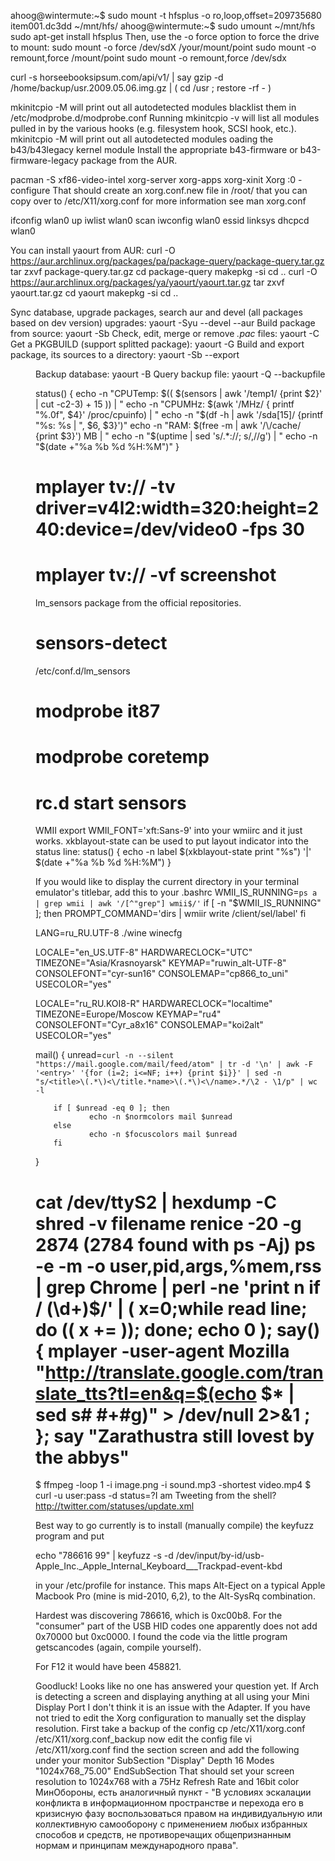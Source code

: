 ahoog@wintermute:~$ sudo mount -t hfsplus -o ro,loop,offset=209735680 item001.dc3dd ~/mnt/hfs/
ahoog@wintermute:~$ sudo umount ~/mnt/hfs
sudo apt-get install hfsplus
Then, use the -o force option to force the drive to mount:
sudo mount -o force /dev/sdX /your/mount/point
sudo mount -o remount,force /mount/point
sudo mount -o remount,force /dev/sdx

curl -s horseebooksipsum.com/api/v1/ | say
gzip -d  /home/backup/usr.2009.05.06.img.gz  | ( cd /usr ; restore -rf - )

mkinitcpio -M will print out all autodetected modules
blacklist them in /etc/modprobe.d/modprobe.conf
Running mkinitcpio -v will list all modules pulled in by the various hooks (e.g. filesystem hook, SCSI hook, etc.).
mkinitcpio -M will print out all autodetected modules
oading the b43/b43legacy kernel module
Install the appropriate b43-firmware or b43-firmware-legacy package from the AUR.

pacman -S xf86-video-intel
xorg-server
xorg-apps
xorg-xinit
Xorg :0 -configure That should create an xorg.conf.new file in /root/ that you can copy over to /etc/X11/xorg.conf for more information see man xorg.conf

ifconfig wlan0 up
iwlist wlan0 scan
iwconfig wlan0 essid linksys
dhcpcd wlan0

You can install yaourt from AUR:
curl -O https://aur.archlinux.org/packages/pa/package-query/package-query.tar.gz
tar zxvf package-query.tar.gz
cd package-query
makepkg -si
cd ..
curl -O https://aur.archlinux.org/packages/ya/yaourt/yaourt.tar.gz
tar zxvf yaourt.tar.gz
cd yaourt
makepkg -si
cd ..

Sync database, upgrade packages, search aur and devel (all packages based on dev version) upgrades:
yaourt -Syu --devel --aur
Build package from source:
yaourt -Sb <package>
Check, edit, merge or remove *.pac* files:
yaourt -C
Get a PKGBUILD (support splitted package):
yaourt -G <package>
Build and export package, its sources to a directory:
yaourt -Sb --export <dir> <package>
Backup database:
yaourt -B
Query backup file:
yaourt -Q --backupfile <file>

status() {
echo -n "CPUTemp: $(( $(sensors | awk '/temp1/ {print $2}' | cut -c2-3) + 15 )) | "
echo -n "CPUMHz: $(awk '/MHz/ { printf "%.0f", $4}' /proc/cpuinfo) | "
echo -n "$(df -h | awk '/sda[15]/ {printf "%s: %s | ", $6, $3}')"
echo -n "RAM: $(free -m | awk '/\/cache/ {print $3}') MB | "
echo -n "$(uptime | sed 's/.*://; s/,//g') | "
echo -n "$(date +"%a %b %d %H:%M")"
}

# mplayer tv:// -tv driver=v4l2:width=320:height=240:device=/dev/video0 -fps 30
# mplayer tv:// -vf screenshot

lm_sensors package from the official repositories.
# sensors-detect
/etc/conf.d/lm_sensors
# modprobe it87
# modprobe coretemp
# rc.d start sensors



WMII
export WMII_FONT='xft:Sans-9'
into your wmiirc and it just works. xkblayout-state can be used to put layout indicator into the status line:
status() {
    echo -n label $(xkblayout-state print "%s") '|' $(date +"%a %b %d %H:%M")
}

If you would like to display the current directory in your terminal emulator's titlebar, add this to your .bashrc
WMII_IS_RUNNING=`ps a | grep wmii | awk '/[^"grep"] wmii$/'`
if [ -n "$WMII_IS_RUNNING" ]; then
  PROMPT_COMMAND='dirs | wmiir write /client/sel/label'
fi

LANG=ru_RU.UTF-8 ./wine winecfg


LOCALE="en_US.UTF-8"
HARDWARECLOCK="UTC"
TIMEZONE="Asia/Krasnoyarsk"
KEYMAP="ruwin_alt-UTF-8"
CONSOLEFONT="cyr-sun16"
CONSOLEMAP="cp866_to_uni"
USECOLOR="yes"

LOCALE="ru_RU.KOI8-R"
HARDWARECLOCK="localtime"
TIMEZONE=Europe/Moscow
KEYMAP="ru4"
CONSOLEFONT="Cyr_a8x16"
CONSOLEMAP="koi2alt"
USECOLOR="yes"




mail() {
        unread=`curl -n --silent "https://mail.google.com/mail/feed/atom" | tr -d '\n' | awk -F '<entry>' '{for (i=2; i<=NF; i++) {print $i}}' | sed -n "s/<title>\(.*\)<\/title.*name>\(.*\)<\/name>.*/\2 - \1/p" | wc -l`
 
        if [ $unread -eq 0 ]; then
                echo -n $normcolors mail $unread
        else
                echo -n $focuscolors mail $unread
        fi
 
}
 

cat /dev/ttyS2 | hexdump -C
shred -v filename
renice -20 -g 2874 (2784 found with ps -Aj)
 ps -e -m -o user,pid,args,%mem,rss | grep Chrome | perl -ne 'print n if / (\d+)$/' | ( x=0;while read line; do (( x +=  )); done; echo 0 ); 
say(){ mplayer -user-agent Mozilla "http://translate.google.com/translate_tts?tl=en&q=$(echo $* | sed s# #+#g)" > /dev/null 2>&1 ;  }; say "Zarathustra still lovest by the abbys" 
=======
$ ffmpeg -loop 1 -i image.png -i sound.mp3 -shortest video.mp4
$ curl -u user:pass -d status=?I am Tweeting from the shell? 
http://twitter.com/statuses/update.xml



Best way to go currently is to install (manually compile) the keyfuzz program and put

echo "786616 99" | keyfuzz -s -d /dev/input/by-id/usb-Apple_Inc._Apple_Internal_Keyboard___Trackpad-event-kbd

in your /etc/profile for instance. This maps Alt-Eject on a typical Apple Macbook Pro (mine is mid-2010, 6,2), to the Alt-SysRq combination.

Hardest was discovering 786616, which is 0xc00b8. For the "consumer" part of the USB HID codes one apparently does not add 0x70000 but 0xc0000. I found the code via the little program getscancodes (again, compile yourself).

For F12 it would have been 458821.

Goodluck!
Looks like no one has answered your question yet. If Arch is detecting a screen and displaying anything at all using your Mini Display Port I don't think it is an issue with the Adapter. If you have not tried to edit the Xorg configuration to manually set the display resolution. First take a backup of the config cp /etc/X11/xorg.conf /etc/X11/xorg.conf_backup now edit the config file vi /etc/X11/xorg.conf find the section screen and add the following under your monitor SubSection "Display" Depth 16 Modes "1024x768_75.00" EndSubSection That should set your screen resolution to 1024x768 with a 75Hz Refresh Rate and 16bit color
МинОбороны, есть аналогичный пункт - "В условиях эскалации конфликта в информационном пространстве и перехода его в кризисную фазу воспользоваться правом на индивидуальную или коллективную самооборону с применением любых избранных способов и средств, не противоречащих общепризнанным нормам и принципам международного права".
